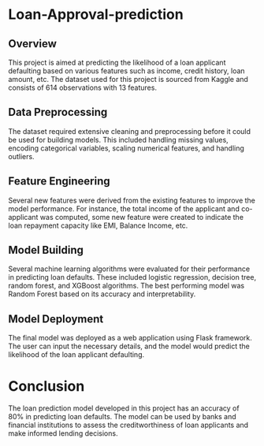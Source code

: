 # Loan-Approval-prediction

## Overview
This project is aimed at predicting the likelihood of a loan applicant defaulting based on various features such as income, credit history, loan amount, etc. The dataset used for this project is sourced from Kaggle and consists of 614 observations with 13 features.

## Data Preprocessing
The dataset required extensive cleaning and preprocessing before it could be used for building models. This included handling missing values, encoding categorical variables, scaling numerical features, and handling outliers.

## Feature Engineering
Several new features were derived from the existing features to improve the model performance.
For instance, the total income of the applicant and co-applicant was computed, some new feature were created to indicate the loan repayment capacity like EMI, Balance Income, etc.

## Model Building
Several machine learning algorithms were evaluated for their performance in predicting loan defaults. These included logistic regression, decision tree, random forest, and XGBoost algorithms.
The best performing model was Random Forest based on its accuracy and interpretability.

## Model Deployment
The final model was deployed as a web application using Flask framework. The user can input the necessary details, and the model would predict the likelihood of the loan applicant defaulting.

# Conclusion
The loan prediction model developed in this project has an accuracy of 80% in predicting loan defaults. The model can be used by banks and financial institutions to assess the creditworthiness of loan applicants and make informed lending decisions.
